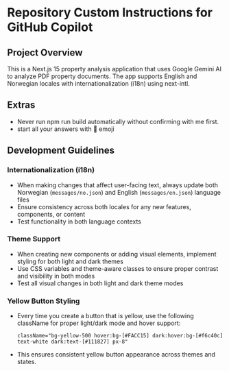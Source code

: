 # Repository Custom Instructions for GitHub Copilot

## Project Overview
This is a Next.js 15 property analysis application that uses Google Gemini AI to analyze PDF property documents. The app supports English and Norwegian locales with internationalization (i18n) using next-intl.


## Extras
- Never run npm run build automatically without confirming with me first.
- start all your answers with 🤖 emoji

## Development Guidelines

### Internationalization (i18n)
- When making changes that affect user-facing text, always update both Norwegian (`messages/no.json`) and English (`messages/en.json`) language files
- Ensure consistency across both locales for any new features, components, or content
- Test functionality in both language contexts

### Theme Support
- When creating new components or adding visual elements, implement styling for both light and dark themes
- Use CSS variables and theme-aware classes to ensure proper contrast and visibility in both modes
- Test all visual changes in both light and dark theme modes

### Yellow Button Styling
- Every time you create a button that is yellow, use the following className for proper light/dark mode and hover support:
  
  `className="bg-yellow-500 hover:bg-[#FACC15] dark:hover:bg-[#f6c40c] text-white dark:text-[#111827] px-8"`

- This ensures consistent yellow button appearance across themes and states.